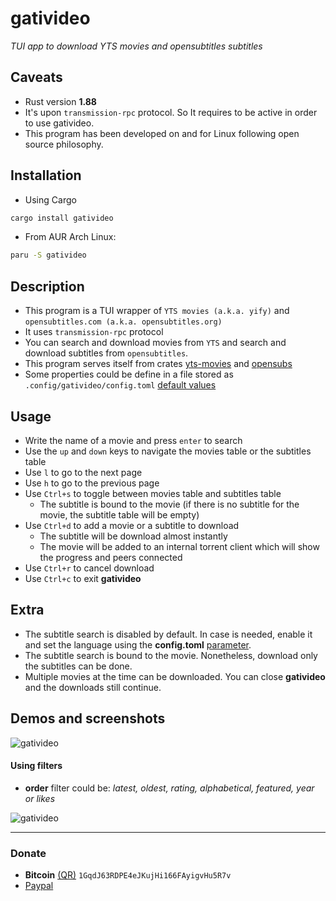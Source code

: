# gativideo
*TUI app to download YTS movies and opensubtitles subtitles*

## Caveats
- Rust version **1.88**
- It's upon `transmission-rpc` protocol. So It requires to be active in order to use gativideo. 
- This program has been developed on and for Linux following open source philosophy.

## Installation
- Using Cargo
```bash
cargo install gativideo
```

- From AUR Arch Linux:
```bash
paru -S gativideo
```

## Description
- This program is a TUI wrapper of `YTS movies (a.k.a. yify)` and `opensubtitles.com (a.k.a. opensubtitles.org)`
- It uses `transmission-rpc` protocol
- You can search and download movies from `YTS` and search and download subtitles from `opensubtitles`. 
- This program serves itself from crates [yts-movies](https://github.com/javiorfo/yts-movies) and [opensubs](https://github.com/javiorfo/opensubs)
- Some properties could be define in a file stored as `.config/gativideo/config.toml` [default values](https://github.com/javiorfo/gativideo/blob/master/example/config.toml)

## Usage
- Write the name of a movie and press `enter` to search
- Use the `up` and `down` keys to navigate the movies table or the subtitles table
- Use `l` to go to the next page
- Use `h` to go to the previous page
- Use `Ctrl+s` to toggle between movies table and subtitles table
    - The subtitle is bound to the movie (if there is no subtitle for the movie, the subtitle table will be empty)
- Use `Ctrl+d` to add a movie or a subtitle to download
    - The subtitle will be download almost instantly 
    - The movie will be added to an internal torrent client which will show the progress and peers connected
- Use `Ctrl+r` to cancel download
- Use `Ctrl+c` to exit **gativideo**

## Extra
- The subtitle search is disabled by default. In case is needed, enable it and set the language using the **config.toml** [parameter](https://github.com/javiorfo/gativideo/blob/master/example/config.toml).
- The subtitle search is bound to the movie. Nonetheless, download only the subtitles can be done.
- Multiple movies at the time can be downloaded. You can close **gativideo** and the downloads still continue.
    
## Demos and screenshots

<img src="https://github.com/javiorfo/img/blob/master/gativideo/gativideo-simple.gif?raw=true" alt="gativideo"/>

#### Using filters
- **order** filter could be: *latest, oldest, rating, alphabetical, featured, year or likes*
<img src="https://github.com/javiorfo/img/blob/master/gativideo/gativideo-filters.gif?raw=true" alt="gativideo"/>

---

### Donate
- **Bitcoin** [(QR)](https://raw.githubusercontent.com/javiorfo/img/master/crypto/bitcoin.png)  `1GqdJ63RDPE4eJKujHi166FAyigvHu5R7v`
- [Paypal](https://www.paypal.com/donate/?hosted_button_id=FA7SGLSCT2H8G)

